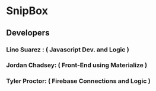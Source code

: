 # SnipBox

## Developers

### Lino Suarez : ( Javascript Dev. and Logic )

### Jordan Chadsey: ( Front-End using Materialize )

### Tyler Proctor: ( Firebase Connections and Logic )
